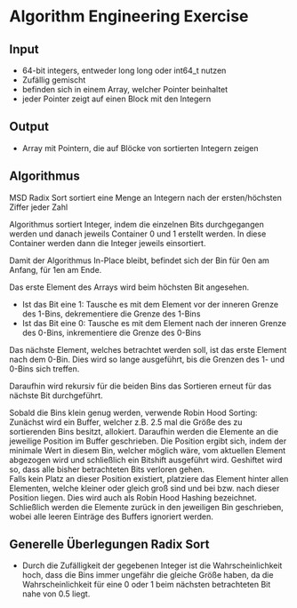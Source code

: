 # Algorithm Engineering Exercise

## Input
- 64-bit integers, entweder long long oder int64_t nutzen
- Zufällig gemischt
- befinden sich in einem Array, welcher Pointer beinhaltet
- jeder Pointer zeigt auf einen Block mit den Integern

## Output
- Array mit Pointern, die auf Blöcke von sortierten Integern zeigen

## Algorithmus
MSD Radix Sort sortiert eine Menge an Integern nach der ersten/höchsten Ziffer jeder Zahl

Algorithmus sortiert Integer, indem die einzelnen Bits durchgegangen werden und danach jeweils Container 0 und 1 erstellt werden. In diese Container werden dann die Integer jeweils einsortiert.

Damit der Algorithmus In-Place bleibt, befindet sich der Bin für 0en am Anfang, für 1en am Ende.

Das erste Element des Arrays wird beim höchsten Bit angesehen.
- Ist das Bit eine 1: Tausche es mit dem Element vor der inneren Grenze des 1-Bins, dekrementiere die Grenze des 1-Bins
- Ist das Bit eine 0: Tausche es mit dem Element nach der inneren Grenze des 0-Bins, inkrementiere die Grenze des 0-Bins

Das nächste Element, welches betrachtet werden soll, ist das erste Element nach dem 0-Bin. Dies wird so lange ausgeführt, bis die Grenzen des 1- und 0-Bins sich treffen.

Daraufhin wird rekursiv für die beiden Bins das Sortieren erneut für das nächste Bit durchgeführt.

Sobald die Bins klein genug werden, verwende Robin Hood Sorting:\
Zunächst wird ein Buffer, welcher z.B. 2.5 mal die Größe des zu sortierenden Bins besitzt, allokiert. Daraufhin werden die Elemente an die jeweilige Position im Buffer geschrieben. Die Position ergibt sich, indem der minimale Wert in diesem Bin, welcher möglich wäre, vom aktuellen Element abgezogen wird und schließlich ein Bitshift ausgeführt wird. Geshiftet wird so, dass alle bisher betrachteten Bits verloren gehen.\
Falls kein Platz an dieser Position existiert, platziere das Element hinter allen Elementen, welche kleiner oder gleich groß sind und bei bzw. nach dieser Position liegen. Dies wird auch als Robin Hood Hashing bezeichnet.\
Schließlich werden die Elemente zurück in den jeweiligen Bin geschrieben, wobei alle leeren Einträge des Buffers ignoriert werden.


## Generelle Überlegungen Radix Sort
- Durch die Zufälligkeit der gegebenen Integer ist die Wahrscheinlichkeit hoch, dass die Bins immer ungefähr die gleiche Größe haben, da die Wahrscheinlichkeit für eine 0 oder 1 beim nächsten betrachteten Bit nahe von 0.5 liegt.
